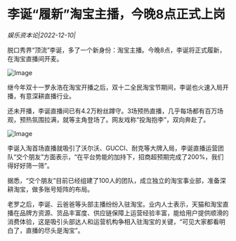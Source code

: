 # 李诞“履新”淘宝主播，今晚8点正式上岗

*娱乐资本论|2022-12-10|*

脱口秀界“顶流”李诞，多了一个新身份：淘宝主播。今晚8点，李诞将正式履新，在淘宝直播间开麦。

![Image](http://static.ylzbl.com/uploads/ueditor/php/upload/image/20221210/1670655993437761.jpeg)

继今年双十一罗永浩在淘宝开播之后，双十二全民淘宝节期间，李诞也火速入局开播，有意深耕直播行业。

还未开播，李诞直播间已有4.2万粉丝蹲守。3场预热直播，几乎每场都有百万场观，预热氛围拉满，就等主角登场了。网友戏称“投淘抱李”，双向奔赴了。

![Image](http://static.ylzbl.com/uploads/ueditor/php/upload/image/20221210/1670655915915602.png)

李诞入淘首场直播就吸引了沃尔沃、GUCCI、耐克等大牌入局，李诞直播运营团队“交个朋友”方面表示，“在平台势能的加持下，招商超预期完成了200%，我们得好好筛一筛”。

据悉，“交个朋友”目前已经组建了100人的团队，成立独立的淘宝事业部，准备深耕淘宝，做多账号矩阵的布局。

老罗之后，李诞、云爸爸等头部主播纷纷入驻淘宝。业内人士表示，天猫和淘宝直播在品牌方资源、货品丰富度、供应链保障上运营经验丰富，能给用户提供顺滑的消费体验，这是吸引头部达人和运营机构争相入驻淘宝的关键，“可见大家都看明白了，直播的尽头是淘宝”。

